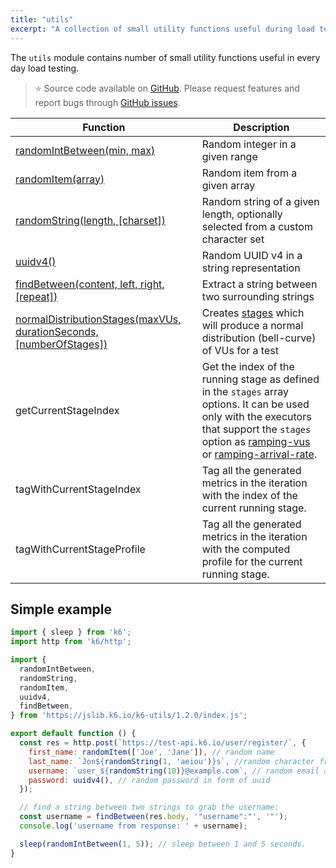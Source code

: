 ```yaml
---
title: "utils"
excerpt: "A collection of small utility functions useful during load testing with k6. "
---
```


The `utils` module contains number of small utility functions useful in every day load testing.

> ⭐️ Source code available on [GitHub](https://github.com/k6io/k6-jslib-utils).
> Please request features and report bugs through [GitHub issues](https://github.com/k6io/k6-jslib-utils/issues).





| Function | Description |
| -------- | ----------- |
| [randomIntBetween(min, max)](/javascript-api/jslib/utils/randomintbetween)  | Random integer in a given range |
| [randomItem(array)](/javascript-api/jslib/utils/randomitem)  | Random item from a given array |
| [randomString(length, [charset])](/javascript-api/jslib/utils/randomstring)  | Random string of a given length, optionally selected from a custom character set |
| [uuidv4()](/javascript-api/jslib/utils/uuidv4)  | Random UUID v4 in a string representation |
| [findBetween(content, left, right, [repeat])](/javascript-api/jslib/utils/findbetween)  | Extract a string between two surrounding strings |
| [normalDistributionStages(maxVUs, durationSeconds, [numberOfStages])](/javascript-api/jslib/utils/normaldistributionstages)  | Creates [stages](/using-k6/options/#stages) which will produce a normal distribution (bell-curve) of VUs for a test  |
| getCurrentStageIndex | Get the index of the running stage as defined in the `stages` array options. It can be used only with the executors that support the `stages` option as [ramping-vus](/using-k6/scenarios/executors/ramping-vus) or [ramping-arrival-rate](/using-k6/scenarios/executors/ramping-arrival-rate). |
| tagWithCurrentStageIndex | Tag all the generated metrics in the iteration with the index of the current running stage. |
| tagWithCurrentStageProfile | Tag all the generated metrics in the iteration with the computed profile for the current running stage. |

## Simple example

<CodeGroup labels={[]}>

```javascript
import { sleep } from 'k6';
import http from 'k6/http';

import {
  randomIntBetween,
  randomString,
  randomItem,
  uuidv4,
  findBetween,
} from 'https://jslib.k6.io/k6-utils/1.2.0/index.js';

export default function () {
  const res = http.post(`https://test-api.k6.io/user/register/`, {
    first_name: randomItem(['Joe', 'Jane']), // random name
    last_name: `Jon${randomString(1, 'aeiou')}s`, //random character from given list
    username: `user_${randomString(10)}@example.com`, // random email address,
    password: uuidv4(), // random password in form of uuid
  });

  // find a string between two strings to grab the username:
  const username = findBetween(res.body, '"username":"', '"');
  console.log('username from response: ' + username);

  sleep(randomIntBetween(1, 5)); // sleep between 1 and 5 seconds.
}
```

</CodeGroup>
